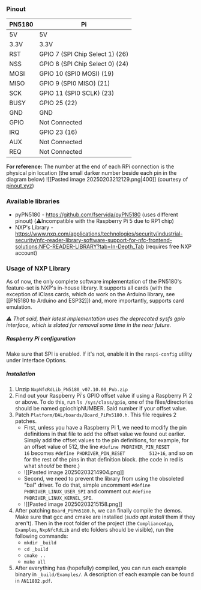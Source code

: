 ### Pinout

| PN5180 | Pi                              |
| ------ | ------------------------------- |
| 5V     | 5V                              |
| 3.3V   | 3.3V                            |
| RST    | GPIO 7 (SPI Chip Select 1) (26) |
| NSS    | GPIO 8 (SPI Chip Select 0) (24) |
| MOSI   | GPIO 10 (SPI0 MOSI) (19)        |
| MISO   | GPIO 9 (SPI0 MISO) (21)         |
| SCK    | GPIO 11 (SPI0 SCLK) (23)        |
| BUSY   | GPIO 25 (22)                    |
| GND    | GND                             |
| GPIO   | Not Connected                   |
| IRQ    | GPIO 23 (16)                    |
| AUX    | Not Connected                   |
| REQ    | Not Connected<br>               |
**For reference:**
The number at the end of each RPi connection is the physical pin location (the small darker number beside each pin in the diagram below)
![[Pasted image 20250203212129.png|400]]
(courtesy of [pinout.xyz](https://pinout.xyz/))

### Available libraries
- pyPN5180 - https://github.com/fservida/pyPN5180 (uses different pinout) (⚠️Incompatible with the Raspberry Pi 5 due to RP1 chip)
- NXP's Library - https://www.nxp.com/applications/technologies/security/industrial-security/nfc-reader-library-software-support-for-nfc-frontend-solutions:NFC-READER-LIBRARY?tab=In-Depth_Tab (requires free NXP account)

### Usage of NXP Library
As of now, the only complete software implementation of the PN5180's feature-set is NXP's in-house library. It supports all cards (with the exception of iClass cards, which do work on the Arduino library, see [[PN5180 to Arduino and ESP32]]) and, more importantly, supports card emulation.

_⚠️ That said, their latest implementation uses the deprecated sysfs gpio interface, which is slated for removal some time in the near future._

##### Raspberry Pi configuration
Make sure that SPI is enabled. If it's not, enable it in the `raspi-config` utility under Interface Options.
##### Installation
1. Unzip `NxpNfcRdLib_PN5180_v07.10.00_Pub.zip`
2. Find out your Raspberry Pi's GPIO offset value if using a Raspberry Pi 2 or above. To do this, run `ls /sys/class/gpio`, one of the files/directories should be named gpiochipNUMBER. Said number if your offset value.
3. Patch `Platform/DAL/boards/Board_PiPn5180.h`. This file requires 2 patches.
	- First, unless you have a Raspberry Pi 1, we need to modify the pin definitions in that file to add the offset value we found out earlier. Simply add the offset values to the pin definitions, for example, for an offset value of 512, the line `#define PHDRIVER_PIN_RESET         16` becomes `#define PHDRIVER_PIN_RESET         512+16`, and so on for the rest of the pins in that definition block. (the code in red is what *should* be there.)
	-  ![[Pasted image 20250203214904.png]]
	-  Second, we need to prevent the library from using the obsoleted "bal" driver. To do that, simple uncomment `#define PHDRIVER_LINUX_USER_SPI` and comment out `#define PHDRIVER_LINUX_KERNEL_SPI`.
	- ![[Pasted image 20250203215158.png]]
4. After patching `Board_PiPn5180.h`, we can finally compile the demos. Make sure that gcc and cmake are installed (*sudo apt install* them if they aren't). Then in the root folder of the project (the `ComplianceApp`, `Examples`, `NxpNfcRdLib` and etc folders should be visible), run the following commands:
	- `mkdir _build`
	- `cd _build`
	- `cmake ..`
	- `make all`
5. After everything has (hopefully) compiled, you can run each example binary in `_build/Examples/`. A description of each example can be found in `AN11802.pdf`.